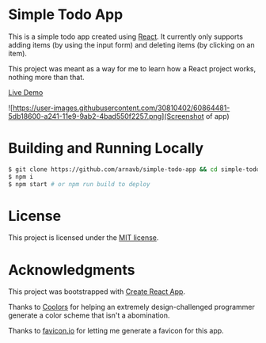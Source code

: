 # Simple Todo App

This is a simple todo app created using [React](https://reactjs.org). It currently only supports adding items (by using the input form) and deleting items (by clicking on an item).

This project was meant as a way for me to learn how a React project works, nothing more than that.

[Live Demo](https://x2tf6.codesandbox.io/)

![https://user-images.githubusercontent.com/30810402/60864481-5db18600-a241-11e9-9ab2-4bad550f2257.png](Screenshot of app)

# Building and Running Locally

```bash
$ git clone https://github.com/arnavb/simple-todo-app && cd simple-todo-app
$ npm i
$ npm start # or npm run build to deploy
```

# License

This project is licensed under the [MIT license](./LICENSE).

# Acknowledgments

This project was bootstrapped with [Create React App](https://github.com/facebook/create-react-app).

Thanks to [Coolors](https://coolors.co) for helping an extremely design-challenged programmer generate a color scheme that isn't a abomination.

Thanks to [favicon.io](https://favicon.io/favicon-generator/) for letting me generate a favicon for this app.
